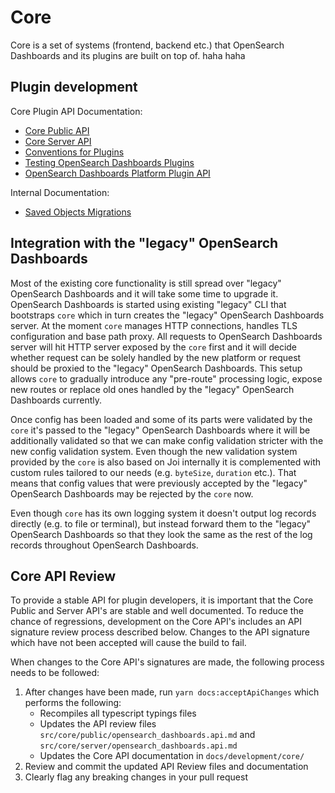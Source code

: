# Core

Core is a set of systems (frontend, backend etc.) that OpenSearch Dashboards and its plugins are built on top of. haha haha


## Plugin development
Core Plugin API Documentation:
 - [Core Public API](../core/public/public.api.md)
 - [Core Server API](../core/server/server.api.md)
 - [Conventions for Plugins](./CONVENTIONS.md)
 - [Testing OpenSearch Dashboards Plugins](./TESTING.md)
 - [OpenSearch Dashboards Platform Plugin API](./PRINCIPLES.md)
 
Internal Documentation:
 - [Saved Objects Migrations](./server/saved_objects/migrations/README.md)

## Integration with the "legacy" OpenSearch Dashboards

Most of the existing core functionality is still spread over "legacy" OpenSearch Dashboards and it will take some time to upgrade it.
OpenSearch Dashboards is started using existing "legacy" CLI that bootstraps `core` which in turn creates the "legacy" OpenSearch Dashboards server.
At the moment `core` manages HTTP connections, handles TLS configuration and base path proxy. All requests to OpenSearch Dashboards server
will hit HTTP server exposed by the `core` first and it will decide whether request can be solely handled by the new 
platform or request should be proxied to the "legacy" OpenSearch Dashboards. This setup allows `core` to gradually introduce any "pre-route"
processing logic, expose new routes or replace old ones handled by the "legacy" OpenSearch Dashboards currently.

Once config has been loaded and some of its parts were validated by the `core` it's passed to the "legacy" OpenSearch Dashboards where 
it will be additionally validated so that we can make config validation stricter with the new config validation system.
Even though the new validation system provided by the `core` is also based on Joi internally it is complemented with custom 
rules tailored to our needs (e.g. `byteSize`, `duration` etc.). That means that config values that were previously accepted
by the "legacy" OpenSearch Dashboards may be rejected by the `core` now.

Even though `core` has its own logging system it doesn't output log records directly (e.g. to file or terminal), but instead
forward them to the "legacy" OpenSearch Dashboards so that they look the same as the rest of the log records throughout OpenSearch Dashboards.

## Core API Review
To provide a stable API for plugin developers, it is important that the Core Public and Server API's are stable and
well documented. To reduce the chance of regressions, development on the Core API's includes an API signature review
process described below. Changes to the API signature which have not been accepted will cause the build to fail.

When changes to the Core API's signatures are made, the following process needs to be followed:
1. After changes have been made, run `yarn docs:acceptApiChanges` which performs the following:
   - Recompiles all typescript typings files
   - Updates the API review files `src/core/public/opensearch_dashboards.api.md` and `src/core/server/opensearch_dashboards.api.md`
   - Updates the Core API documentation in `docs/development/core/`
2. Review and commit the updated API Review files and documentation
3. Clearly flag any breaking changes in your pull request

